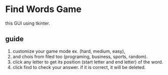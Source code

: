 # Find Words Game
this GUI using tkinter.

## guide
1. customize your game mode ex. (hard, medium, easy),
2. and chois from filed too (programing, business, sports, random).
3. click any letter to get its position (start letter and end letter) of the word.
4. click find to check your answer. if it is correct, it will be deleted.
